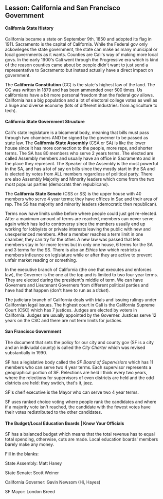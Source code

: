 ## Lesson: California and San Francisco Government
#### California State History
California became a state on September 9th, 1850 and adopted its flag in 1911. Sacramento is the capital of California. While the Federal gov only ackowleges the state government, the state can make as many municipal or local governments as it wants. Counties are Cali's way of making more local govs. In the early 1900's Cali went through the Progressive era which is kind of the reason counties came about bc people didn't want to just send a representative to Sacramento but instead actually have a direct impact on government. 

The **California Constitution** (CC) is the state's highest law of the land. The CC was written in 1879 and has been ammended over 500 times. Us californians have a bit more personal freedom than the federal gov allows. California has a big population and a lot of electoral college votes as well as a huge and diverse economy (lots of different industries: from agriculture to tech). 

#### California State Government Structure
Cali's state legislature is a bicameral body, meaning that bills must pass through two chambers AND be signed by the governer to be passed as state law. The **California State Assembly** (CSA or SA) is like the lower house since it has more connection to the people, more reps, and shorter terms. The SA has 80 members who serve 2 years terms. The elected are called Assembly members and usually have an office in Sacramento and in the place they represent. The Speaker of the Assembly is the most powerful in the SA, and has a lot of say on bills since they mostly start in the SA and is elected by votes from ALL members regardless of political party. There are also Assembly Majority and Minority leaders which come from the two most populus parties (democrats then republicans).

The **California State Senate** (CSS or SS) is the upper house with 40 members who serve 4 year terms; they have offices in Sac and their area of rep. The SS has majority and minority leaders (democratic then republican). 

Terms now have limits unlike before where people could just get re-elected. After a maximum amount of terms are reached, members can never serve again which has led to controversy since the members usually end up working for lobbyists or private interests leaving the public with new and unexperienced members. After a member reaches a term limit in one chamber, they can try for the other. A new law was passed that lets members stay in for more terms but in only one house, 6 terms for the SA and 3 terms for the SS. There is also an *Ethics law* which restricts a members infleunce on legislature while or after they are active to prevent unfair market reading or something. 

In the executive branch of California (the one that executes and enforces law), the Governer is the one at the top and is limited to two four year terms. They are elected during the president's middle of term. We can have Governers and Lieutenant Governers from different political parties and have had that happen (don't have to run as a *ticket*). 

The judiciary branch of California deals with trials and issuing rulings under Californian legal issues. The highest court in Cali is the California Supreme Court (CSC) which has 7 justices. Judges are elected by voters in California. Judges are usually appointed by the Governer. Justices serve 12 years on the CSC and there are not term limits for justices. 

#### San Francisco Government 
The document that sets the policy for our city and county gov (SF is a city and an indiviudal county) is called the *City Charter* which was revised substantially in 1990. 

SF has a legislative body called the *SF Board of Supervisiors* which has 11 members who can serve two 4 year terms. Each supervisor represents a geographical portion of SF. Relections are held I think every two years, where the relections for supervisors of even districts are held and the odd districts are held: they swtich, that's it, jeez.

SF's cheif executive is the Mayor who can serve two 4 year terms. 

SF uses ranked choice voting where people rank the candidates and where if a majority vote isn't reached, the candidate with the fewest votes have their votes redistributed to the other candidates. 

#### The Budget/Local Education Boards | Know Your Officials
SF has a balanced budget which means that the total revenue has to equal total spending, otherwise, cuts are made. Local education boards' members barely make any money. 

Fill in the blanks:

State Assembly: Matt Haney

State Senate: Scott Weiner

California Governer: Gavin Newsom (Hi, Hayes)

SF Mayor: London Breed
